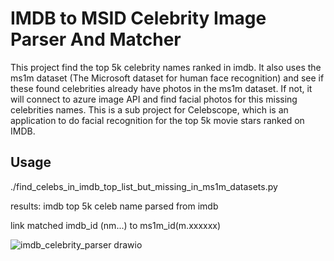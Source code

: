 # IMDB to MSID Celebrity Image Parser And Matcher

This project find the top 5k celebrity names ranked in imdb. It also uses the ms1m dataset (The Microsoft dataset for human face recognition) and see if these found celebrities already have photos in the ms1m dataset. If not, it will connect to azure image API and find facial photos for this missing celebrities names. 
This is a sub project for Celebscope, which is an application to do facial recognition for the top 5k movie stars ranked on IMDB.


## Usage

./find_celebs_in_imdb_top_list_but_missing_in_ms1m_datasets.py 

results:
    imdb top 5k celeb name 
    parsed from imdb
    
    
link
    matched imdb_id (nm...) to ms1m_id(m.xxxxxx)
    
    
![imdb_celebrity_parser drawio](https://user-images.githubusercontent.com/10679417/142739613-50de7623-9947-490e-8ebd-9449a0fe600e.png)
